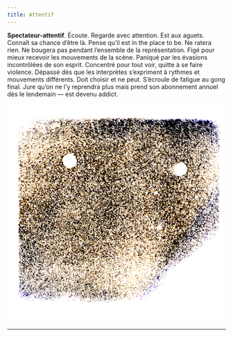 ```yaml
---
title: Attentif
---
```


**Spectateur-attentif**. Écoute. Regarde avec attention. Est aux aguets. Connaît sa chance d’être là. Pense qu’il est in the place to be. Ne ratera rien. Ne bougera pas pendant l’ensemble de la représentation. Figé pour mieux recevoir les mouvements de la scène. Paniqué par les évasions incontrôlées de son esprit. Concentré pour tout voir, quitte à se faire violence. Dépassé dès que les interprètes s’expriment à rythmes et mouvements différents. Doit choisir et ne peut. S’écroule de fatigue au gong final. Jure qu’on ne l’y reprendra plus mais prend son abonnement annuel dès le lendemain — est devenu addict.

 ![Attentif](image.png)
 
 ***